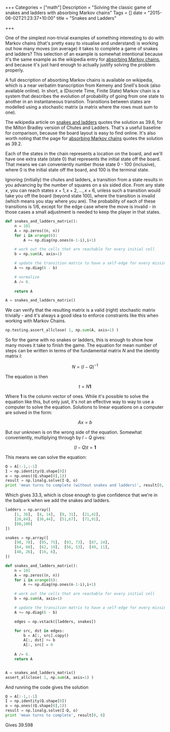 +++
Categories = ["math"]
Description = "Solving the classic game of snakes and ladders with absorbing Markov chains"
Tags = []
date = "2015-06-02T21:23:37+10:00"
title = "Snakes and Ladders"

+++

One of the simplest non-trivial examples of something interesting to do with
Markov chains (that's pretty easy to visualise and understand) is working out
how many moves (on average) it takes to complete a game of snakes and ladders?
This selection of an example is somewhat intentional because it's the same
example as the wikipedia entry for [absorbing Markov
chains](http://en.wikipedia.org/wiki/Absorbing_Markov_chain), and because it's
just hard enough to actually justify solving the problem properly.

A full description of absorbing Markov chains is available on wikipedia, which
is a near verbatim transcription from Kemeny and Snell's book (also available
online). In short, a (Discrete Time, Finite State) Markov chain is a system
that describes the evolution of probability of going from one state to another
in an instantaneous transition. Transitions between states are modelled using a
stochastic matrix (a matrix where the rows must sum to one).

The wikipedia article on [snakes and
ladders](http://en.wikipedia.org/wiki/Snakes_and_Ladders) quotes the solution
as 39.6, for the Milton Bradley version of Chutes and Ladders. That's a useful
baseline for comparison, because the board layout is easy to find online. It's
also worth noting that the page for [absorbing Markov
chains](http://en.wikipedia.org/wiki/Absorbing_Markov_chain) quotes the
solution as 39.2.

Each of the states in the chain represents a location on the board, and we'll
have one extra state (state 0) that represents the initial state off the board.
That means we can conveniently number those state 0 - 100 (inclusive), where 0
is the initial state off the board, and 100 is the terminal state.

Ignoring (initially) the chutes and ladders, a transition from a state results
in you advancing by the number of squares on a six sided dice.  From any state
$x$, you can reach states $x+1, x+2, ..., x+6$, unless such a transition would
take you off the board (beyond state 100), where the transition is invalid
(which means you stay where you are). The probability of each of these
transitions is 1/6, except for the edge case where the move is invalid - in
those cases a small adjustment is needed to keep the player in that states.


```python
def snakes_and_ladders_matrix():
    n = 101
    A = np.zeros((n, n))
    for i in xrange(6):
        A += np.diag(np.ones(n-1-i),i+1)

    # work out the cells that are reachable for every initial cell 
    b = np.sum(A, axis=1)

    # update the transition matrix to have a self-edge for every missing edge 
    A += np.diag(6 - b)

    # normalize
    A /= 6.
    
    return A

A = snakes_and_ladders_matrix()
```

We can verify that the resulting matrix is a valid (right) stochastic matrix
trivially - and it's always a good idea to enforce constraints like this when
working with Markov Chains.

```python
np.testing.assert_allclose( 1, np.sum(A, axis=1) )
```

So for the game with no snakes or ladders, this is enough to show how many
moves it take to finish the game.  The equation for mean number of steps can be
written in terms of the fundamental matrix $N$ and the identity matrix $I$:

$$
N = (I-Q)^{-1}
$$

The equation is then

$$
t = N \mathbf{1}
$$

Where $\mathbf{1}$ is the column vector of ones. While it's possible to solve
the equation like this, but only just, it's not an effective way to way to use
a computer to solve the equation.  Solutions to linear equations on a computer
are solved in the form: 

$$
A x = b
$$

But our unknown is on the wrong side of the equation. Somewhat conveniently,
multiplying through by $I-Q$  gives:

$$
(I-Q) t = \mathbf{1}
$$

This means we can solve the equation:

```python
Q = A[:-1,:-1]
I = np.identity(Q.shape[0])
o = np.ones((Q.shape[0],1))
result = np.linalg.solve(I-Q, o)
print 'mean turns to complete (without snakes and ladders)', result[0, 0]
```

Which gives 33.3, which is close enough to give confidence that we're in the
ballpark when we add the snakes and ladders.


```python
ladders = np.array([
    [1, 38],  [4, 14],  [9, 31],  [21,42],
    [28,84],  [36,44],  [51,67],  [71,91],
    [80,100]
]) 

snakes = np.array([
    [98, 78],  [95, 75],  [93, 73],  [87, 24],
    [64, 60],  [62, 19],  [56, 53],  [49, 11],
    [48, 26],  [16, 6],
]) 

def snakes_and_ladders_matrix():
    n = 101
    A = np.zeros((n, n))
    for i in xrange(6):
        A += np.diag(np.ones(n-1-i),i+1)

    # work out the cells that are reachable for every initial cell 
    b = np.sum(A, axis=1)

    # update the transition matrix to have a self-edge for every missing edge 
    A += np.diag(6 - b)

    edges = np.vstack([ladders, snakes])

    for src, dst in edges:
        b = A[:, src].copy()
        A[:, dst] += b
        A[:, src] = 0
    
    A /= 6.
    return A


A = snakes_and_ladders_matrix()
assert_allclose( 1, np.sum(A, axis=1) )
```

And running the code gives the solution

```python
Q = A[:-1,:-1]
I = np.identity(Q.shape[0])
o = np.ones((Q.shape[0],1))
result = np.linalg.solve(I-Q, o)
print 'mean turns to complete', result[0, 0]
```

Gives 39.598
